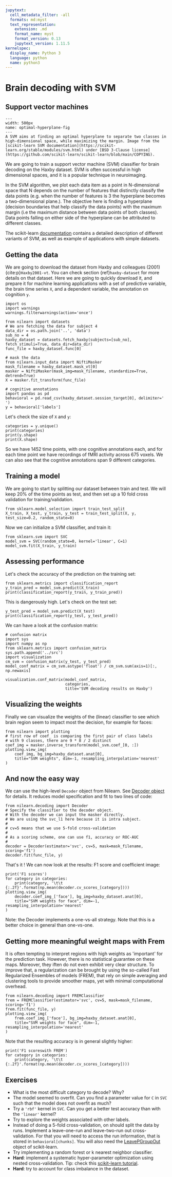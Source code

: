 ```yaml
---
jupytext:
  cell_metadata_filter: -all
  formats: md:myst
  text_representation:
    extension: .md
    format_name: myst
    format_version: 0.13
    jupytext_version: 1.11.5
kernelspec:
  display_name: Python 3
  language: python
  name: python3
---
```


# Brain decoding with SVM

## Support vector machines
```{figure} svm_decoding/optimal-hyperplane.png
---
width: 500px
name: optimal-hyperplane-fig
---
A SVM aims at finding an optimal hyperplane to separate two classes in high-dimensional space, while maximizing the margin. Image from the [scikit-learn SVM documentation](https://scikit-learn.org/stable/modules/svm.html) under [BSD 3-Clause license](https://github.com/scikit-learn/scikit-learn/blob/main/COPYING).
```
We are going to train a support vector machine (SVM) classifier for brain decoding on the Haxby dataset. SVM is often successful in high dimensional spaces, and it is a popular technique in neuroimaging.

In the SVM algorithm, we plot each data item as a point in N-dimensional space that N depends on the number of features that distinctly classify the data points (e.g. when the number of features is 3 the hyperplane becomes a two-dimensional plane.). The objective here is finding a hyperplane (decision boundaries that help classify the data points) with the maximum margin (i.e the maximum distance between data points of both classes). Data points falling on either side of the hyperplane can be attributed to different classes.

The scikit-learn [documentation](https://scikit-learn.org/stable/modules/svm.html) contains a detailed description of different variants of SVM, as well as example of applications with simple datasets.

## Getting the data
We are going to download the dataset from Haxby and colleagues (2001) {cite:p}`Haxby2001-vt`. You can check section {ref}`haxby-dataset` for more details on that dataset. Here we are going to quickly download it, and prepare it for machine learning applications with a set of predictive variable, the brain time series `X`, and a dependent variable, the annotation on cognition `y`.

```{code-cell} ipython3
import os
import warnings
warnings.filterwarnings(action='once')

from nilearn import datasets
# We are fetching the data for subject 4
data_dir = os.path.join('..', 'data')
sub_no = 4
haxby_dataset = datasets.fetch_haxby(subjects=[sub_no], fetch_stimuli=True, data_dir=data_dir)
func_file = haxby_dataset.func[0]

# mask the data
from nilearn.input_data import NiftiMasker
mask_filename = haxby_dataset.mask_vt[0]
masker = NiftiMasker(mask_img=mask_filename, standardize=True, detrend=True)
X = masker.fit_transform(func_file)

# cognitive annotations
import pandas as pd
behavioral = pd.read_csv(haxby_dataset.session_target[0], delimiter=' ')
y = behavioral['labels']
```

Let's check the size of `X` and `y`:

```{code-cell} ipython3
categories = y.unique()
print(categories)
print(y.shape)
print(X.shape)
```

So we have 1452 time points, with one cognitive annotations each, and for each time point we have recordings of fMRI activity across 675 voxels. We can also see that the cognitive annotations span 9 different categories.

## Training a model
We are going to start by splitting our dataset between train and test. We will keep 20% of the time points as test, and then set up a 10 fold cross validation for training/validation.

```{code-cell} ipython3
from sklearn.model_selection import train_test_split
X_train, X_test, y_train, y_test = train_test_split(X, y, test_size=0.2, random_state=0)   
```

Now we can initialize a SVM classifier, and train it:

```{code-cell} ipython3
from sklearn.svm import SVC
model_svm = SVC(random_state=0, kernel='linear', C=1)
model_svm.fit(X_train, y_train)
```

## Assessing performance
Let's check the accuracy of the prediction on the training set:

```{code-cell} ipython3
from sklearn.metrics import classification_report
y_train_pred = model_svm.predict(X_train)
print(classification_report(y_train, y_train_pred))
```

This is dangerously high. Let's check on the test set:

```{code-cell} ipython3
y_test_pred = model_svm.predict(X_test)
print(classification_report(y_test, y_test_pred))
```

We can have a look at the confusion matrix:

```{code-cell} ipython3
# confusion matrix
import sys
import numpy as np
from sklearn.metrics import confusion_matrix
sys.path.append('../src')
import visualization
cm_svm = confusion_matrix(y_test, y_test_pred)
model_conf_matrix = cm_svm.astype('float') / cm_svm.sum(axis=1)[:, np.newaxis]

visualization.conf_matrix(model_conf_matrix,
                          categories,
                          title='SVM decoding results on Haxby')
```

## Visualizing the weights
Finally we can visualize the weights of the (linear) classifier to see which brain region seem to impact most the decision, for example for faces:

```{code-cell} ipython3
from nilearn import plotting
# first row of coef_ is comparing the first pair of class labels
# with 9 classes, there are 9 * 8 / 2 distinct
coef_img = masker.inverse_transform(model_svm.coef_[0, :])
plotting.view_img(
    coef_img, bg_img=haxby_dataset.anat[0],
    title="SVM weights", dim=-1, resampling_interpolation='nearest'
)
```

## And now the easy way
We can use the high-level `Decoder` object from Nilearn. See [Decoder object](https://nilearn.github.io/dev/modules/generated/nilearn.decoding.Decoder.html) for details. It reduces model specification and fit to two lines of code:

```{code-cell} ipython3
from nilearn.decoding import Decoder
# Specify the classifier to the decoder object.
# With the decoder we can input the masker directly.
# We are using the svc_l1 here because it is intra subject.
#
# cv=5 means that we use 5-fold cross-validation
#
# As a scoring scheme, one can use f1, accuracy or ROC-AUC
#
decoder = Decoder(estimator='svc', cv=5, mask=mask_filename, scoring='f1') 
decoder.fit(func_file, y)
```

That's it !
We can now look at the results: F1 score and coefficient image:

```{code-cell} ipython3
print('F1 scores')
for category in categories:
    print(category, '\t\t    {:.2f}'.format(np.mean(decoder.cv_scores_[category])))
plotting.view_img(
    decoder.coef_img_['face'], bg_img=haxby_dataset.anat[0],
    title="SVM weights for face", dim=-1, resampling_interpolation='nearest'
)
```

Note: the Decoder implements a one-vs-all strategy. Note that this is a better choice in general than one-vs-one.

## Getting more meaningful weight maps with Frem
It is often tempting to interpret regions with high weights as 'important' for the prediction task. However, there is no statistical guarantee on these maps. Moreover, they iften do not even exhibit very clear structure. To improve that, a regularization can be brought by using the so-called Fast Regularized Ensembles of models (FREM), that rely on simple averaging and clustering tools to provide smoother maps, yet with minimal computational overhead.

```{code-cell} ipython3
from nilearn.decoding import FREMClassifier
frem = FREMClassifier(estimator='svc', cv=5, mask=mask_filename, scoring='f1')
frem.fit(func_file, y)
plotting.view_img(
    frem.coef_img_['face'], bg_img=haxby_dataset.anat[0],
    title="SVM weights for face", dim=-1, resampling_interpolation='nearest'
)
```

Note that the resulting accuracy is in general slightly higher:

```{code-cell} ipython3
print('F1 scoreswith FREM')
for category in categories:
    print(category, '\t\t    {:.2f}'.format(np.mean(decoder.cv_scores_[category])))
```

## Exercises
 * What is the most difficult category to decode? Why?
 * The model seemed to overfit. Can you find a parameter value for `C` in `SVC` such that the model does not overfit as much?
 * Try a `'rbf'` kernel in `SVC`. Can you get a better test accuracy than with the `'linear'` kernel?
 * Try to explore the weights associated with other labels.
 * Instead of doing a 5-fold cross-validation, on should split the data by runs.
Implement a leave-one-run and leave-two-run out cross-validation. For that you will need to access the run information, that is stored in `behavioral[chunks]`. You will also need the [LeavePGroupOut](https://scikit-learn.org/stable/modules/generated/sklearn.model_selection.LeavePGroupsOut.html#sklearn.model_selection.LeavePGroupsOut) object of scikit-learn.
 * Try implementing a random forest or k nearest neighbor classifier.
 * **Hard**: implement a systematic hyper-parameter optimization using nested cross-validation. Tip: check this [scikit-learn tutorial](https://scikit-learn.org/stable/auto_examples/model_selection/plot_grid_search_digits.html#sphx-glr-auto-examples-model-selection-plot-grid-search-digits-py).
 * **Hard**: try to account for class imbalance in the dataset.
